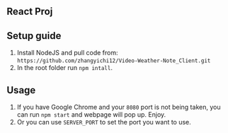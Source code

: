 ## React Proj

## Setup guide

1. Install NodeJS and pull code from:
`https://github.com/zhangyichi12/Video-Weather-Note_Client.git`
2. In the root folder run `npm intall`.

## Usage
1. If you have Google Chrome and your `8080` port is not being taken, you can run `npm start` and webpage will pop up. Enjoy.
2. Or you can use `SERVER_PORT` to set the port you want to use.
